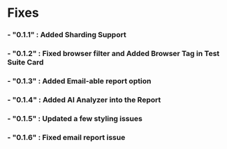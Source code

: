 # Fixes

### - "0.1.1" : Added Sharding Support

### - "0.1.2" : Fixed browser filter and Added Browser Tag in Test Suite Card

### - "0.1.3" : Added Email-able report option

### - "0.1.4" : Added AI Analyzer into the Report

### - "0.1.5" : Updated a few styling issues

### - "0.1.6" : Fixed email report issue 
